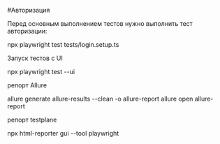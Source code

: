 #Авторизация

Перед основным выполнением тестов нужно выполнить тест авторизации:

npx playwright test tests/login.setup.ts

Запуск тестов c UI

npx playwright test --ui

репорт Allure

allure generate allure-results --clean -o allure-report
allure open allure-report

репорт testplane

npx html-reporter gui --tool playwright
